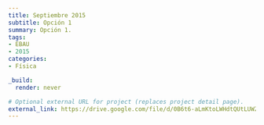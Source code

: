 ```yaml
---
title: Septiembre 2015
subtitle: Opción 1
summary: Opción 1.
tags:
- EBAU
- 2015
categories:
- Física

_build:
  render: never

# Optional external URL for project (replaces project detail page).
external_link: https://drive.google.com/file/d/0B6t6-aLmKtoLWHdtQUtLUWZ6Mzg/view
---
```

